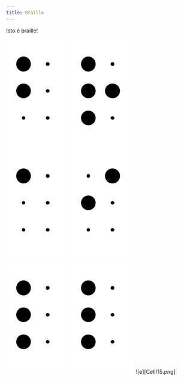 ```yaml
---
title: Braille
---
```


Isto é braille!

![b](Cell/12.png)
![r](Cell/1235.png)
![a](Cell/1.png)
![i](Cell/24.png)
![l](Cell/123.png)
![l](Cell/123.png)
![e][Cell/15.png]
